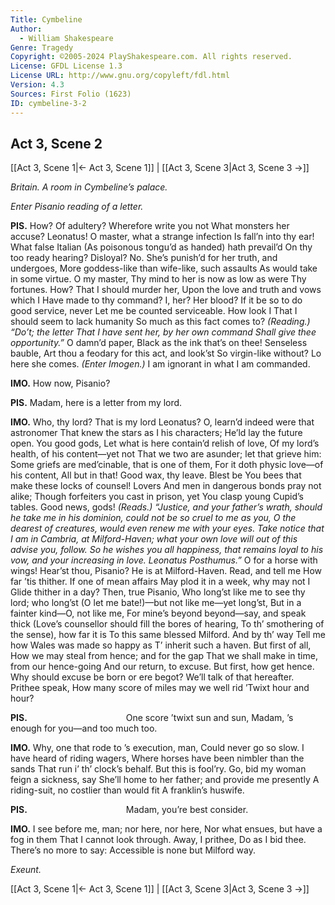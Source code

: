 ```yaml
---
Title: Cymbeline
Author: 
  - William Shakespeare
Genre: Tragedy
Copyright: ©2005-2024 PlayShakespeare.com. All rights reserved.
License: GFDL License 1.3
License URL: http://www.gnu.org/copyleft/fdl.html
Version: 4.3
Sources: First Folio (1623)
ID: cymbeline-3-2
---
```


## Act 3, Scene 2
[[Act 3, Scene 1|← Act 3, Scene 1]] | [[Act 3, Scene 3|Act 3, Scene 3 →]]

*Britain. A room in Cymbeline’s palace.*

*Enter Pisanio reading of a letter.*

**PIS.**
How? Of adultery? Wherefore write you not
What monsters her accuse? Leonatus!
O master, what a strange infection
Is fall’n into thy ear! What false Italian
(As poisonous tongu’d as handed) hath prevail’d
On thy too ready hearing? Disloyal? No.
She’s punish’d for her truth, and undergoes,
More goddess-like than wife-like, such assaults
As would take in some virtue. O my master,
Thy mind to her is now as low as were
Thy fortunes. How? That I should murder her,
Upon the love and truth and vows which I
Have made to thy command? I, her? Her blood?
If it be so to do good service, never
Let me be counted serviceable. How look I
That I should seem to lack humanity
So much as this fact comes to?
*(Reading.)*
*“Do’t; the letter*
*That I have sent her, by her own command*
*Shall give thee opportunity.”*
O damn’d paper,
Black as the ink that’s on thee! Senseless bauble,
Art thou a feodary for this act, and look’st
So virgin-like without? Lo here she comes.
*(Enter Imogen.)*
I am ignorant in what I am commanded.

**IMO.**
How now, Pisanio?

**PIS.**
Madam, here is a letter from my lord.

**IMO.**
Who, thy lord? That is my lord Leonatus?
O, learn’d indeed were that astronomer
That knew the stars as I his characters;
He’ld lay the future open. You good gods,
Let what is here contain’d relish of love,
Of my lord’s health, of his content—yet not
That we two are asunder; let that grieve him:
Some griefs are med’cinable, that is one of them,
For it doth physic love—of his content,
All but in that! Good wax, thy leave. Blest be
You bees that make these locks of counsel! Lovers
And men in dangerous bonds pray not alike;
Though forfeiters you cast in prison, yet
You clasp young Cupid’s tables. Good news, gods!
*(Reads.)*
*“Justice, and your father’s wrath, should he take me in his dominion, could not be so cruel to me as you, O the dearest of creatures, would even renew me with your eyes. Take notice that I am in Cambria, at Milford-Haven; what your own love will out of this advise you, follow. So he wishes you all happiness, that remains loyal to his vow, and your increasing in love.*
*Leonatus Posthumus.”*
O for a horse with wings! Hear’st thou, Pisanio?
He is at Milford-Haven. Read, and tell me
How far ’tis thither. If one of mean affairs
May plod it in a week, why may not I
Glide thither in a day? Then, true Pisanio,
Who long’st like me to see thy lord; who long’st
(O let me bate!)—but not like me—yet long’st,
But in a fainter kind—O, not like me,
For mine’s beyond beyond—say, and speak thick
(Love’s counsellor should fill the bores of hearing,
To th’ smothering of the sense), how far it is
To this same blessed Milford. And by th’ way
Tell me how Wales was made so happy as
T’ inherit such a haven. But first of all,
How we may steal from hence; and for the gap
That we shall make in time, from our hence-going
And our return, to excuse. But first, how get hence.
Why should excuse be born or ere begot?
We’ll talk of that hereafter. Prithee speak,
How many score of miles may we well rid
’Twixt hour and hour?

**PIS.**
           One score ’twixt sun and sun,
Madam, ’s enough for you—and too much too.

**IMO.**
Why, one that rode to ’s execution, man,
Could never go so slow. I have heard of riding wagers,
Where horses have been nimbler than the sands
That run i’ th’ clock’s behalf. But this is fool’ry.
Go, bid my woman feign a sickness, say
She’ll home to her father; and provide me presently
A riding-suit, no costlier than would fit
A franklin’s huswife.

**PIS.**
           Madam, you’re best consider.

**IMO.**
I see before me, man; nor here, nor here,
Nor what ensues, but have a fog in them
That I cannot look through. Away, I prithee,
Do as I bid thee. There’s no more to say:
Accessible is none but Milford way.

*Exeunt.*

[[Act 3, Scene 1|← Act 3, Scene 1]] | [[Act 3, Scene 3|Act 3, Scene 3 →]]